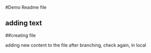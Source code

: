 #Demo Readme file

## adding text

##creating file


adding new content to the file after branching, check again, in local